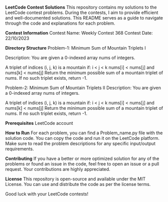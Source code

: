 **LeetCode Contest Solutions**
This repository contains my solutions to the LeetCode contest problems. During the contests, I aim to provide efficient and well-documented solutions. This README serves as a guide to navigate through the code and explanations for each problem.

**Contest Information**
Contest Name: Weekly Contest 368
Contest Date: 22/10/2023

**Directory Structure**
Problem-1: Minimum Sum of Mountain Triplets I

Description: 
You are given a 0-indexed array nums of integers.

A triplet of indices (i, j, k) is a mountain if:
i < j < k
nums[i] < nums[j] and nums[k] < nums[j]
Return the minimum possible sum of a mountain triplet of nums. If no such triplet exists, return -1.

Problem-2: Minimum Sum of Mountain Triplets II
Description: 
You are given a 0-indexed array nums of integers.

A triplet of indices (i, j, k) is a mountain if:
i < j < k
nums[i] < nums[j] and nums[k] < nums[j]
Return the minimum possible sum of a mountain triplet of nums. If no such triplet exists, return -1.

**Prerequisites**
LeetCode account

**How to Run**
For each problem, you can find a Problem_name.py file with the solution code. You can copy the code and run it on the LeetCode platform. Make sure to read the problem descriptions for any specific input/output requirements.

**Contributing**
If you have a better or more optimized solution for any of the problems or found an issue in the code, feel free to open an issue or a pull request. Your contributions are highly appreciated.

**License**
This repository is open-source and available under the MIT License. You can use and distribute the code as per the license terms.

Good luck with your LeetCode contests!
